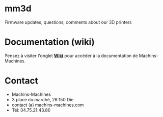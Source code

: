 # mm3d
Firmware updates, questions, comments about our 3D printers

# Documentation (wiki)
Pensez à visiter l'onglet [**Wiki**](https://github.com/machins-machines/mm3d/wiki) pour accéder à la documentation de Machins-Machines.

# Contact
* Machins-Machines
* 3 place du marché, 26 150 Die
* contact (a) machins-machines.com
* Tél: 04.75.21.43.80
